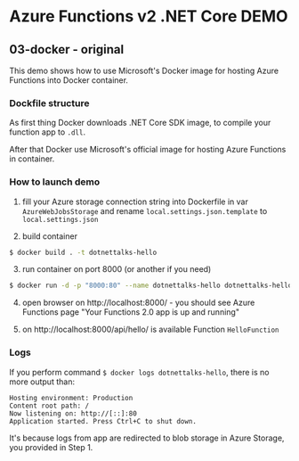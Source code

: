 # Azure Functions v2 .NET Core DEMO

## 03-docker - original
This demo shows how to use Microsoft's Docker image for hosting Azure Functions into Docker container.


### Dockfile structure
As first thing Docker downloads .NET Core SDK image, to compile your function app to ``.dll``.

After that Docker use Microsoft's official image for hosting Azure Functions in container.


### How to launch demo

1. fill your Azure storage connection string into Dockerfile in var ```AzureWebJobsStorage``` and rename ```local.settings.json.template``` to ```local.settings.json```

2. build container

```bash
$ docker build . -t dotnettalks-hello
```

3. run container on port 8000 (or another if you need)

```bash
$ docker run -d -p "8000:80" --name dotnettalks-hello dotnettalks-hello
```

4. open browser on http://localhost:8000/ - you should see Azure Functions page "Your Functions 2.0 app is up and running"

5. on http://localhost:8000/api/hello/ is available Function ```HelloFunction```


### Logs

If you perform command ``$ docker logs dotnettalks-hello``, 
there is no more output than:

```
Hosting environment: Production
Content root path: /
Now listening on: http://[::]:80
Application started. Press Ctrl+C to shut down.
```
It's because logs from app are redirected to blob storage in Azure Storage, you provided in Step 1.